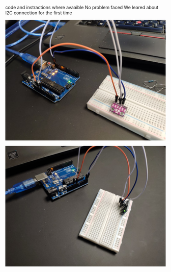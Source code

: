 code and instractions where avaaible
No problem faced
We leared about I2C connection for the first time

![Test](photo1.png?raw=true)

![Test](photo11.jpg?raw=true)
